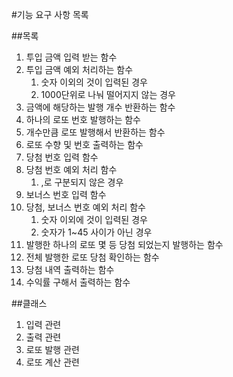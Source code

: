#기능 요구 사항 목록

##목록
1. 투입 금액 입력 받는 함수
2. 투입 금액 예외 처리하는 함수 
   1. 숫자 이외의 것이 입력된 경우
   2. 1000단위로 나눠 떨어지지 않는 경우
3. 금액에 해당하는 발행 개수 반환하는 함수
4. 하나의 로또 번호 발행하는 함수
5. 개수만큼 로또 발행해서 반환하는 함수
6. 로또 수향 및 번호 출력하는 함수
7. 당첨 번호 입력 함수
8. 당첨 번호 예외 처리 함수
   1. ,로 구분되지 않은 경우
9. 보너스 번호 입력 함수
10. 당첨, 보너스 번호 예외 처리 함수
    1. 숫자 이외에 것이 입력된 경우
    2. 숫자가 1~45 사이가 아닌 경우
11. 발행한 하나의 로또 몇 등 당첨 되었는지 발행하는 함수
12. 전체 발행한 로또 당첨 확인하는 함수
13. 당첨 내역 출력하는 함수
14. 수익률 구해서 출력하는 함수

##클래스 
1. 입력 관련
2. 출력 관련
3. 로또 발행 관련
4. 로또 계산 관련
